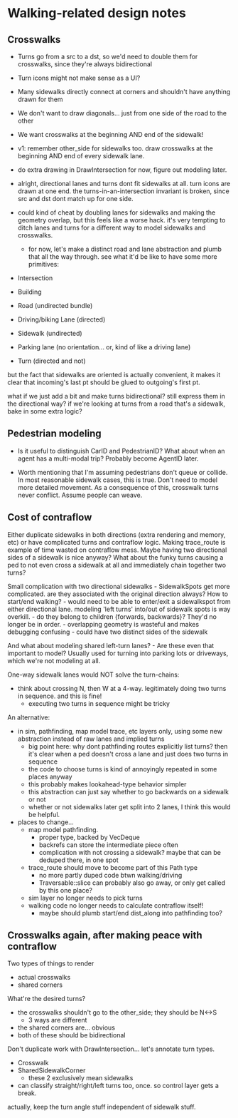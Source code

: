 # Walking-related design notes

## Crosswalks

- Turns go from a src to a dst, so we'd need to double them for crosswalks, since they're always bidirectional
- Turn icons might not make sense as a UI?
- Many sidewalks directly connect at corners and shouldn't have anything drawn for them
- We don't want to draw diagonals... just from one side of the road to the other
- We want crosswalks at the beginning AND end of the sidewalk!

- v1: remember other_side for sidewalks too. draw crosswalks at the beginning AND end of every sidewalk lane.
- do extra drawing in DrawIntersection for now, figure out modeling later.

- alright, directional lanes and turns dont fit sidewalks at all. turn icons
  are drawn at one end. the turns-in-an-intersection invariant is broken, since
  src and dst dont match up for one side.
- could kind of cheat by doubling lanes for sidewalks and making the geometry
  overlap, but this feels like a worse hack. it's very tempting to ditch lanes
  and turns for a different way to model sidewalks and crosswalks.
	- for now, let's make a distinct road and lane abstraction and plumb that all the way through. see what it'd be like to have some more primitives:

- Intersection
- Building
- Road (undirected bundle)
- Driving/biking Lane (directed)
- Sidewalk (undirected)
- Parking lane (no orientation... or, kind of like a driving lane)
- Turn (directed and not)

but the fact that sidewalks are oriented is actually convenient, it makes it clear that incoming's last pt should be glued to outgoing's first pt.

what if we just add a bit and make turns bidirectional? still express them in the directional way?
if we're looking at turns from a road that's a sidewalk, bake in some extra logic?

## Pedestrian modeling

- Is it useful to distinguish CarID and PedestrianID? What about when an agent has a multi-modal trip? Probably become AgentID later.

- Worth mentioning that I'm assuming pedestrians don't queue or collide. In
  most reasonable sidewalk cases, this is true. Don't need to model more
  detailed movement. As a consequence of this, crosswalk turns never conflict.
  Assume people can weave.

## Cost of contraflow

Either duplicate sidewalks in both directions (extra rendering and memory, etc)
or have complicated turns and contraflow logic. Making trace_route is example
of time wasted on contraflow mess. Maybe having two directional sides of a
sidewalk is nice anyway? What about the funky turns causing a ped to not even
cross a sidewalk at all and immediately chain together two turns?

Small complication with two directional sidewalks
	- SidewalkSpots get more complicated. are they associated with the
	  original direction always? How to start/end walking?
		- would need to be able to enter/exit a sidewalkspot from
		  either directional lane. modeling 'left turns' into/out of
		  sidewalk spots is way overkill.
	- do they belong to children {forwards, backwards}? They'd no longer be
	  in order.
	- overlapping geometry is wasteful and makes debugging confusing
		- could have two distinct sides of the sidewalk

And what about modeling shared left-turn lanes?
	- Are these even that important to model? Usually used for turning into
	  parking lots or driveways, which we're not modeling at all.

One-way sidewalk lanes would NOT solve the turn-chains:
- think about crossing N, then W at a 4-way. legitimately doing two turns in sequence. and this is fine!
	- executing two turns in sequence might be tricky

An alternative:
- in sim, pathfinding, map model trace, etc layers only, using some new
  abstraction instead of raw lanes and implied turns
	- big point here: why dont pathfinding routes explicitly list turns?
	  then it's clear when a ped doesn't cross a lane and just does two
	  turns in sequence
	- the code to choose turns is kind of annoyingly repeated in some
	  places anyway
	- this probably makes lookahead-type behavior simpler
	- this abstraction can just say whether to go backwards on a sidewalk or not
	- whether or not sidewalks later get split into 2 lanes, I think this
	  would be helpful.
- places to change...
	- map model pathfinding.
		- proper type, backed by VecDeque
		- backrefs can store the intermediate piece often
		- complication with not crossing a sidewalk? maybe that can be
		  deduped there, in one spot
	- trace_route should move to become part of this Path type
		- no more partly duped code btwn walking/driving
		- Traversable::slice can probably also go away, or only get
		  called by this one place?
	- sim layer no longer needs to pick turns
	- walking code no longer needs to calculate contraflow itself!
		- maybe should plumb start/end dist_along into pathfinding too?

## Crosswalks again, after making peace with contraflow

Two types of things to render

- actual crosswalks
- shared corners

What're the desired turns?

- the crosswalks shouldn't go to the other_side; they should be N<->S
	- 3 ways are different
- the shared corners are... obvious
- both of these should be bidirectional

Don't duplicate work with DrawIntersection... let's annotate turn types.
- Crosswalk
- SharedSidewalkCorner
	- these 2 exclusively mean sidewalks
- can classify straight/right/left turns too, once. so control layer gets a break.

actually, keep the turn angle stuff independent of sidewalk stuff.
